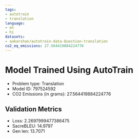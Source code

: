 ```yaml
---
tags:
- autotrain
- translation
language:
- en
- hi
datasets:
- aakarshan/autotrain-data-Question-translation
co2_eq_emissions: 27.564419884224776
---
```


# Model Trained Using AutoTrain

- Problem type: Translation
- Model ID: 797524592
- CO2 Emissions (in grams): 27.564419884224776

## Validation Metrics

- Loss: 2.2697999477386475
- SacreBLEU: 14.9797
- Gen len: 13.7071